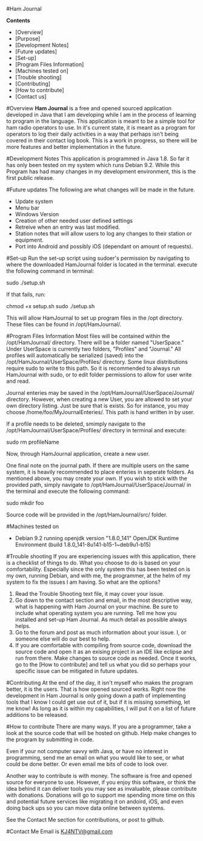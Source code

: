 #Ham Journal

**Contents** 
* [Overview]
* [Purpose]
* [Development Notes]
* [Future updates]
* [Set-up]
* [Program Files Information]
* [Machines tested on]
* [Trouble shooting]
* [Contributing]
* [How to contribute]
* [Contact us]

#Overview
**Ham Journal** is a free and opened sourced application developed in Java that I am developing while I am in the process of learning to program in the language. This application is meant to be a simple tool for ham radio operators to use. In it's current state, it is meant as a program for operators to log their daily activities in a way that perhaps isn't being covered in their contact log book. This is a work in progress, so there will be more features and better implementation in the future. 

#Development Notes
This application is programmed in Java 1.8. So far it has only been tested on my system which runs Debian 9.2. While this Program has had many changes in my development environment, this is the first public release.

#Future updates
The following are what changes will be made in the future.
* Update system
* Menu bar
* Windows Version
* Creation of other needed user defined settings
* Retreive when an entry was last modified.
* Station notes that will allow users to log any changes to their station or equipment.
* Port into Android and possibly iOS (dependant on amount of requests).

#Set-up
Run the set-up script using sudoer's permission by navigating to where the downloaded HamJournal folder is located in the terminal. execute the following command in terminal:

sudo ./setup.sh

If that fails, run:

chmod +x setup.sh
sudo ./setup.sh

This will allow HamJournal to set up program files in the /opt directory. These files can be found in /opt/HamJournal/. 

#Program Files Information
Most files will be contained within the /opt/HamJournal/ directory. There will be a folder named "UserSpace." Under UserSpace is currently two folders, "Profiles" and "Journal." All profiles will automatically be serialized (saved) into the /opt/HamJournal/UserSpace/Profiles/ directory. Some linux distributions require sudo to write to this path. So it is recommended to always run HamJournal with sudo, or to edit folder permissions to allow for user write and read. 

Journal enteries may be saved in the /opt/HamJournal/UserSpace/Journal/ directory. However, when creating a new User, you are allowed to set your own directory listing. Just be sure that is exists. So for instance, you may choose /home/foo/MyJournalEnteries/. This path is hand written in by user. 

If a profile needs to be deleted, smimply navigate to the /opt/HamJournal/UserSpace/Profiles/ directory in terminal and execute: 

sudo rm profileName

Now, through HamJournal application, create a new user. 

One final note on the journal path. If there are multiple users on the same system, it is heavily recommended to place enteries in seperate folders. As mentioned above, you may create your own. If you wish to stick with the provided path, simply navigate to /opt/HamJournal/UserSpace/Journal/ in the terminal and execute the following command:

sudo mkdir foo

Source code will be provided in the /opt/HamJournal/src/ folder.

#Machines tested on
* Debian 9.2 running openjdk version "1.8.0_141"
OpenJDK Runtime Environment (build 1.8.0_141-8u141-b15-1~deb9u1-b15)


#Trouble shooting
If you are experiencing issues with this application, there is a checklist of things to do. What you choose to do is based on your comfortability. Especially since the only system this has been tested on is my own, running Debian, and with me, the programmer, at the helm of my system to fix the issues I am having. So what are the options?

1. Read the Trouble Shooting text file, it may cover your issue.
2. Go down to the contact section and email, in the most descriptive way, what is happening with Ham Journal on your machine. Be sure to include what operating system you are running. Tell me how you installed and set-up Ham Journal. As much detail as possible always helps.
3. Go to the forum and post as much information about your issue. I, or someone else will do our best to help.
4. If you are comfortable with compiling from source code, download the source code and open it as an exising project in an IDE like eclipse and run from there. Make changes to source code as needed. Once it works, go to the [How to contribute] and tell us what you did so perhaps your specific issue can be mitigated in future updates. 

#Contributing
At the end of the day, it isn't myself who makes the program better, it is the users. That is how opened sourced works. Right now the development in Ham Journal is only going down a path of implementing tools that I know I could get use out of it, but if it is missing something, let me know! As long as it is within my capabilities, I will put it on a list of future additions to be released. 

#How to contribute
There are many ways. If you are a programmer, take a look at the source code that will be hosted on github. Help make changes to the program by submitting in code.

Even if your not computer savvy with Java, or have no interest in programming, send me an email on what you would like to see, or what could be done better. Or even email me bits of code to look over.

Another way to contribute is with money. The software is free and opened source for everyone to use. However, if you enjoy this software, or think the idea behind it can deliver tools you may see as invaluable, please contribute with donations. Donations will go to support me spending more time on this and potential future services like migrating it on andoird, iOS, and even doing back ups so you can move data online between systems.

See the Contact Me section for contributions, or post to github. 

#Contact Me
Email is KJ4NTV@gmail.com
